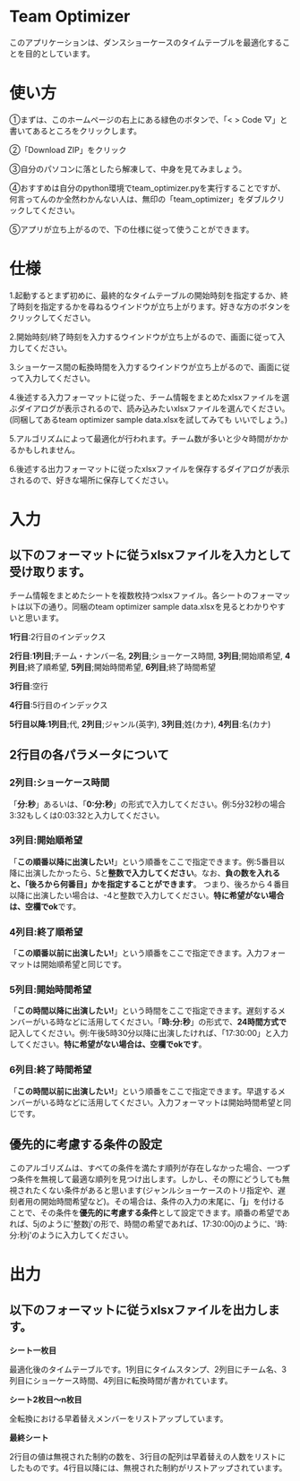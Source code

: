 # Team Optimizer
このアプリケーションは、ダンスショーケースのタイムテーブルを最適化することを目的としています。

# 使い方
①まずは、このホームページの右上にある緑色のボタンで、「< > Code ▽」と書いてあるところをクリックします。

②「Download ZIP」をクリック

③自分のパソコンに落としたら解凍して、中身を見てみましょう。

④おすすめは自分のpython環境でteam_optimizer.pyを実行することですが、何言ってんのか全然わかんない人は、無印の「team_optimizer」をダブルクリックしてください。

⑤アプリが立ち上がるので、下の仕様に従って使うことができます。

# 仕様
1.起動するとまず初めに、最終的なタイムテーブルの開始時刻を指定するか、終了時刻を指定するかを尋ねるウインドウが立ち上がります。好きな方のボタンをクリックしてください。

2.開始時刻/終了時刻を入力するウインドウが立ち上がるので、画面に従って入力してください。

3.ショーケース間の転換時間を入力するウインドウが立ち上がるので、画面に従って入力してください。

4.後述する入力フォーマットに従った、チーム情報をまとめたxlsxファイルを選ぶダイアログが表示されるので、読み込みたいxlsxファイルを選んでください。(同梱してあるteam optimizer sample data.xlsxを試してみても
いいでしょう。)

5.アルゴリズムによって最適化が行われます。チーム数が多いと少々時間がかかるかもしれません。

6.後述する出力フォーマットに従ったxlsxファイルを保存するダイアログが表示されるので、好きな場所に保存してください。

# 入力
## 以下のフォーマットに従うxlsxファイルを入力として受け取ります。
チーム情報をまとめたシートを複数枚持つxlsxファイル。各シートのフォーマットは以下の通り。同梱のteam optimizer sample data.xlsxを見るとわかりやすいと思います。

**1行目**:2行目のインデックス

**2行目**:__1列目__;チーム・ナンバー名,  __2列目__;ショーケース時間,  __3列目__;開始順希望,    __4列目__;終了順希望,    __5列目__;開始時間希望,  __6列目__;終了時間希望

**3行目**:空行

**4行目**:5行目のインデックス

**5行目以降**:__1列目__;代,    __2列目__;ジャンル(英字),    __3列目__;姓(カナ),    __4列目__:名(カナ)

## 2行目の各パラメータについて
### 2列目:ショーケース時間
「**分:秒**」あるいは、「**0:分:秒**」の形式で入力してください。例:5分32秒の場合3:32もしくは0:03:32と入力してください。

### 3列目:開始順希望
「__この順番以降に出演したい!__」という順番をここで指定できます。例:5番目以降に出演したかったら、5と**整数で入力してください**。なお、**負の数を入れると、「後ろから何番目」かを指定することができます**。
つまり、後ろから４番目以降に出演したい場合は、-4と整数で入力してください。**特に希望がない場合は、空欄でok**です。

### 4列目:終了順希望
「__この順番以前に出演したい!__」という順番をここで指定できます。入力フォーマットは開始順希望と同じです。

### 5列目:開始時間希望
「__この時間以降に出演したい!__」という時間をここで指定できます。遅刻するメンバーがいる時などに活用してください。「**時:分:秒**」の形式で、**24時間方式で**記入してください。例:午後5時30分以降に出演したければ、「17:30:00」と入力してください。**特に希望がない場合は、空欄でokです**。

### 6列目:終了時間希望
「__この時間以前に出演したい!__」という順番をここで指定できます。早退するメンバーがいる時などに活用してください。入力フォーマットは開始時間希望と同じです。

## 優先的に考慮する条件の設定
このアルゴリズムは、すべての条件を満たす順列が存在しなかった場合、一つずつ条件を無視して最適な順列を見つけ出します。しかし、その際にどうしても無視されたくない条件があると思います(ジャンルショーケースのトリ指定や、遅刻者用の開始時間希望など)。その場合は、条件の入力の末尾に、「**j**」を付けることで、その条件を**優先的に考慮する条件**として設定できます。順番の希望であれば、5jのように'整数j'の形で、時間の希望であれば、17:30:00jのように、'時:分:秒j'のように入力してください。

# 出力
## 以下のフォーマットに従うxlsxファイルを出力します。
**シート一枚目**

最適化後のタイムテーブルです。1列目にタイムスタンプ、2列目にチーム名、3列目にショーケース時間、4列目に転換時間が書かれています。

**シート2枚目〜n枚目**

全転換における早着替えメンバーをリストアップしています。

**最終シート**

2行目の値は無視された制約の数を、3行目の配列は早着替えの人数をリストにしたものです。4行目以降には、無視された制約がリストアップされています。
